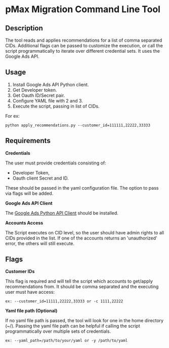 # pMax Migration Command Line Tool

## Description

The tool reads and applies recommendations for a list of comma separated CIDs.
Additional flags can be passed to customize the execution, or call the script
programmatically to iterate over different credential sets.
It uses the Google Ads API.

## Usage

1. Install Google Ads API Python client.
2. Get Developer token.
3. Get Oauth ID/Secret pair.
4. Configure YAML file with 2 and 3.
5. Execute the script, passing in list of CIDs.

For ex:

`python apply_recommendations.py --customer_id=111111,22222,33333`
## Requirements

**Credentials**

The user must provide credentials consisting of:

  * Developer Token,
  * Oauth client Secret and ID.

These should be passed in the yaml configuration file.
The option to pass via flags will be added.

**Google Ads API Client**

The [Google Ads Python API Client](https://github.com/googleads/google-ads-python)
should be installed.

**Accounts Access**

The Script executes on CID level, so the user should have admin rights to all
CIDs provided in the list. If one of the accounts returns an 'unauthorized'
error, the others will still execute.

## Flags

**Customer IDs**

This flag is required and will tell the script which accounts to get/apply
recommendations from. It should be comma separated and the executing user must
have access:

`ex: --customer_id=11111,22222,33333 or -c 1111,22222`

**Yaml file path (Optional)**

If no yaml file path is passed, the tool will look for one in the home directory (~/). Passing the yaml file path can be helpful if calling the script programmatically over multiple sets of credentials.

`ex: --yaml_path=/path/to/your/yaml or -y /path/to/yaml`


